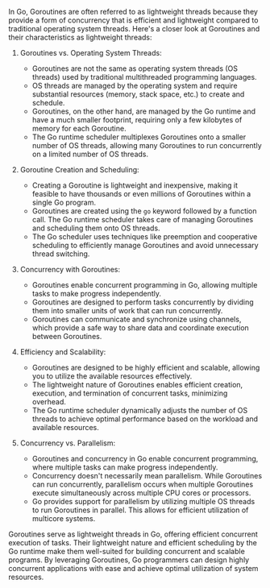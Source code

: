 In Go, Goroutines are often referred to as lightweight threads because they provide a form of concurrency that is efficient and lightweight compared to traditional operating system threads. Here's a closer look at Goroutines and their characteristics as lightweight threads:

1. Goroutines vs. Operating System Threads:
   - Goroutines are not the same as operating system threads (OS threads) used by traditional multithreaded programming languages.
   - OS threads are managed by the operating system and require substantial resources (memory, stack space, etc.) to create and schedule.
   - Goroutines, on the other hand, are managed by the Go runtime and have a much smaller footprint, requiring only a few kilobytes of memory for each Goroutine.
   - The Go runtime scheduler multiplexes Goroutines onto a smaller number of OS threads, allowing many Goroutines to run concurrently on a limited number of OS threads.

2. Goroutine Creation and Scheduling:
   - Creating a Goroutine is lightweight and inexpensive, making it feasible to have thousands or even millions of Goroutines within a single Go program.
   - Goroutines are created using the `go` keyword followed by a function call. The Go runtime scheduler takes care of managing Goroutines and scheduling them onto OS threads.
   - The Go scheduler uses techniques like preemption and cooperative scheduling to efficiently manage Goroutines and avoid unnecessary thread switching.

3. Concurrency with Goroutines:
   - Goroutines enable concurrent programming in Go, allowing multiple tasks to make progress independently.
   - Goroutines are designed to perform tasks concurrently by dividing them into smaller units of work that can run concurrently.
   - Goroutines can communicate and synchronize using channels, which provide a safe way to share data and coordinate execution between Goroutines.

4. Efficiency and Scalability:
   - Goroutines are designed to be highly efficient and scalable, allowing you to utilize the available resources effectively.
   - The lightweight nature of Goroutines enables efficient creation, execution, and termination of concurrent tasks, minimizing overhead.
   - The Go runtime scheduler dynamically adjusts the number of OS threads to achieve optimal performance based on the workload and available resources.

5. Concurrency vs. Parallelism:
   - Goroutines and concurrency in Go enable concurrent programming, where multiple tasks can make progress independently.
   - Concurrency doesn't necessarily mean parallelism. While Goroutines can run concurrently, parallelism occurs when multiple Goroutines execute simultaneously across multiple CPU cores or processors.
   - Go provides support for parallelism by utilizing multiple OS threads to run Goroutines in parallel. This allows for efficient utilization of multicore systems.

Goroutines serve as lightweight threads in Go, offering efficient concurrent execution of tasks. Their lightweight nature and efficient scheduling by the Go runtime make them well-suited for building concurrent and scalable programs. By leveraging Goroutines, Go programmers can design highly concurrent applications with ease and achieve optimal utilization of system resources.